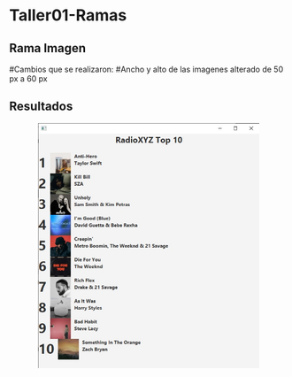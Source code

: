 # Taller01-Ramas

## Rama Imagen
#Cambios que se realizaron:
#Ancho y alto de las imagenes alterado de 50 px a 60 px
## Resultados
<p align="center">
  <img src="TopMusical/TopMusical/Recursos/CambioImagen.jpg" alt="" width="400">
</p>

